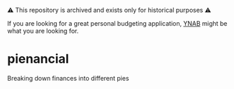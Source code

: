 :warning: This repository is archived and exists only for historical purposes :warning:

If you are looking for a great personal budgeting application, [YNAB](https://www.youneedabudget.com/) might be what you are looking for.

pienancial
==========

Breaking down finances into different pies

